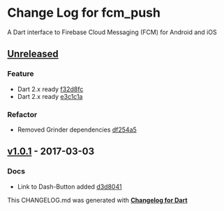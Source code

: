 # Change Log for fcm_push
A Dart interface to Firebase Cloud Messaging (FCM) for Android and iOS

## [Unreleased](http://github.com/mikemitterer/dart-fcm-push/compare/v1.2...HEAD)

### Feature
* Dart 2.x ready [f32d8fc](https://github.com/mikemitterer/dart-fcm-push/commit/f32d8fc010a030ff40e5fdffffbed89e1f6511d4)
* Dart 2.x ready [e3c1c1a](https://github.com/mikemitterer/dart-fcm-push/commit/e3c1c1ac9304b2a5b3d2ea768930e12e1dc9363c)

### Refactor
* Removed Grinder dependencies [df254a5](https://github.com/mikemitterer/dart-fcm-push/commit/df254a5c0a48d8f3f9e8b179506e2acdb51e61f4)

## [v1.0.1](http://github.com/mikemitterer/dart-fcm-push/compare/v1.0.0...v1.0.1) - 2017-03-03

### Docs
* Link to Dash-Button added [d3d8041](https://github.com/mikemitterer/dart-fcm-push/commit/d3d8041a07fd8b60ac6ef467f194140a31303ddf)


This CHANGELOG.md was generated with [**Changelog for Dart**](https://pub.dartlang.org/packages/changelog)
